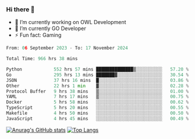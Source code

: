 ### Hi there 👋 

- 🔭 I’m currently working on OWL Development
- 🌱 I’m currently GO Developer
-  ⚡ Fun fact: Gaming
  
  <!--
- 👯 I’m looking to collaborate on ...
- 🤔 I’m looking for help with ...
- 💬 Ask me about ...
- 📫 How to reach me: ...
- 😄 Pronouns: ...
-->

<!--START_SECTION:waka-->

```python
From: 06 September 2023 - To: 17 November 2024

Total Time: 966 hrs 38 mins

Python            552 hrs 57 mins ██████████████▒░░░░░░░░░░   57.20 %
Go                295 hrs 13 mins ███████▓░░░░░░░░░░░░░░░░░   30.54 %
JSON              37 hrs 16 mins  █░░░░░░░░░░░░░░░░░░░░░░░░   03.86 %
Other             22 hrs 1 min    ▓░░░░░░░░░░░░░░░░░░░░░░░░   02.28 %
Protocol Buffer   9 hrs 38 mins   ▒░░░░░░░░░░░░░░░░░░░░░░░░   01.00 %
YAML              7 hrs 17 mins   ▒░░░░░░░░░░░░░░░░░░░░░░░░   00.75 %
Docker            5 hrs 58 mins   ░░░░░░░░░░░░░░░░░░░░░░░░░   00.62 %
TypeScript        5 hrs 20 mins   ░░░░░░░░░░░░░░░░░░░░░░░░░   00.55 %
Makefile          4 hrs 50 mins   ░░░░░░░░░░░░░░░░░░░░░░░░░   00.50 %
JavaScript        4 hrs 45 mins   ░░░░░░░░░░░░░░░░░░░░░░░░░   00.49 %
```

<!--END_SECTION:waka-->

[![Anurag's GitHub stats](https://github-readme-stats.vercel.app/api?username=aebalz&show_icons=true&theme=codeSTACKr)](https://github.com/anuraghazra/github-readme-stats)
[![Top Langs](https://github-readme-stats.vercel.app/api/top-langs/?username=aebalz&layout=compact&card_width=350&theme=codeSTACKr)](https://github.com/anuraghazra/github-readme-stats)
<!-- [![Readme Card](https://github-readme-stats.vercel.app/api/pin/?username=aebalz&repo=go-gin-gone&show_owner=true)](https://github.com/anuraghazra/github-readme-stats)-->
